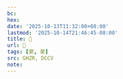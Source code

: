 ```yaml
---
bc:
hex:
date: '2025-10-13T11:32:00+08:00'
lastmod: '2025-10-14T21:46:45-08:00'
title: 󰫗
url: 󰫗
tags: [綮, 綮]
src: GHZR, DCCV
note:
---
```

